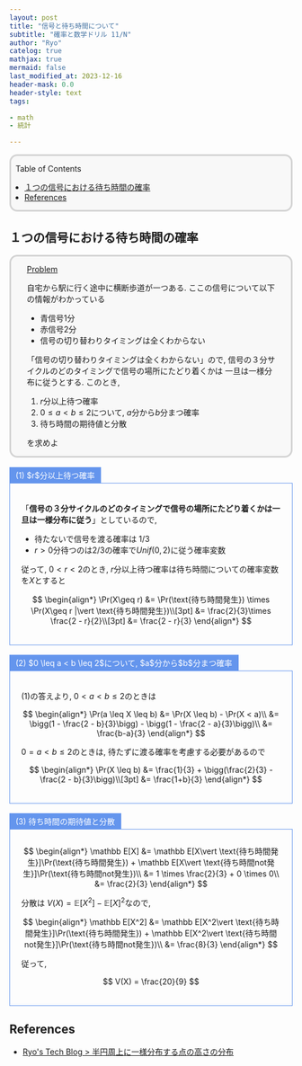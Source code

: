 ```yaml
---
layout: post
title: "信号と待ち時間について"
subtitle: "確率と数学ドリル 11/N"
author: "Ryo"
catelog: true
mathjax: true
mermaid: false
last_modified_at: 2023-12-16
header-mask: 0.0
header-style: text
tags:

- math
- 統計

---
```


<div style='border-radius: 1em; border-style:solid; border-color:#D3D3D3; background-color:#F8F8F8'>

<p class="h4">&nbsp;&nbsp;Table of Contents</p>

<!-- START doctoc generated TOC please keep comment here to allow auto update -->
<!-- DON'T EDIT THIS SECTION, INSTEAD RE-RUN doctoc TO UPDATE -->

- [１つの信号における待ち時間の確率](#%EF%BC%91%E3%81%A4%E3%81%AE%E4%BF%A1%E5%8F%B7%E3%81%AB%E3%81%8A%E3%81%91%E3%82%8B%E5%BE%85%E3%81%A1%E6%99%82%E9%96%93%E3%81%AE%E7%A2%BA%E7%8E%87)
- [References](#references)

<!-- END doctoc generated TOC please keep comment here to allow auto update -->


</div>

## １つの信号における待ち時間の確率

<div style='padding-left: 2em; padding-right: 2em; border-radius: 1em; border-style:solid; border-color:#D3D3D3; background-color:#F8F8F8'>
<p class="h4"><ins>Problem</ins></p>

自宅から駅に行く途中に横断歩道が一つある. ここの信号について以下の情報がわかっている

- 青信号1分
- 赤信号2分
- 信号の切り替わりタイミングは全くわからない

「信号の切り替わりタイミングは全くわからない」ので, 信号の３分サイクルのどのタイミングで信号の場所にたどり着くかは
一旦は一様分布に従うとする. このとき,

1. $r$分以上待つ確率
2. $0 \leq a < b \leq 2$について, $a$分から$b$分まつ確率
3. 待ち時間の期待値と分散

を求めよ

</div>

<br>

<div style="display: inline-block; background: #6495ED;; border: 1px solid #6495ED; padding: 3px 10px;color:#FFFFFF"><span >(1) $r$分以上待つ確率</span>
</div>

<div style="border: 1px solid #6495ED; font-size: 100%; padding: 20px;">

「**信号の３分サイクルのどのタイミングで信号の場所にたどり着くかは一旦は一様分布に従う**」としているので,

- 待たないで信号を渡る確率は $1/3$
- $r > 0$分待つのは$2/3$の確率で$Unif(0, 2)$に従う確率変数

従って, $0 < r < 2$のとき, $r$分以上待つ確率は待ち時間についての確率変数を$X$とすると

$$
\begin{align*}
\Pr(X\geq r) &= \Pr(\text{待ち時間発生}) \times \Pr(X\geq r |\vert \text{待ち時間発生})\\[3pt]
             &= \frac{2}{3}\times \frac{2 - r}{2}\\[3pt]
             &= \frac{2 - r}{3}
\end{align*}
$$

</div>

<br>

<div style="display: inline-block; background: #6495ED;; border: 1px solid #6495ED; padding: 3px 10px;color:#FFFFFF"><span >(2) $0 \leq a < b \leq 2$について, $a$分から$b$分まつ確率</span>
</div>

<div style="border: 1px solid #6495ED; font-size: 100%; padding: 20px;">

(1)の答えより, $0 < a < b \leq 2$のときは

$$
\begin{align*}
\Pr(a \leq X \leq b) &= \Pr(X \leq b) - \Pr(X < a)\\
                     &= \bigg(1 - \frac{2 - b}{3}\bigg) - \bigg(1 - \frac{2 - a}{3}\bigg)\\
                     &= \frac{b-a}{3}
\end{align*}
$$

$0 = a <  b \leq 2$のときは, 待たずに渡る確率を考慮する必要があるので

$$
\begin{align*}
\Pr(X \leq b) &= \frac{1}{3} + \bigg(\frac{2}{3} - \frac{2 - b}{3}\bigg)\\[3pt]
              &= \frac{1+b}{3}
\end{align*}
$$

</div>

<br>

<div style="display: inline-block; background: #6495ED;; border: 1px solid #6495ED; padding: 3px 10px;color:#FFFFFF"><span >(3) 待ち時間の期待値と分散</span>
</div>

<div style="border: 1px solid #6495ED; font-size: 100%; padding: 20px;">

<div class="math display" style="overflow: auto">
$$
\begin{align*}
\mathbb E[X] &= \mathbb E[X\vert \text{待ち時間発生}]\Pr(\text{待ち時間発生}) + \mathbb E[X\vert \text{待ち時間not発生}]\Pr(\text{待ち時間not発生})\\
             &= 1 \times \frac{2}{3} + 0 \times 0\\
             &= \frac{2}{3}
\end{align*}
$$
</div>


分散は $V(X) = \mathbb E[X^2] - \mathbb E[X]^2$なので,

<div class="math display" style="overflow: auto">
$$
\begin{align*}
\mathbb E[X^2] &= \mathbb E[X^2\vert \text{待ち時間発生}]\Pr(\text{待ち時間発生}) + \mathbb E[X^2\vert \text{待ち時間not発生}]\Pr(\text{待ち時間not発生})\\
             &= \frac{8}{3}
\end{align*}
$$
</div>

従って, 

$$
V(X) = \frac{20}{9}
$$

</div>

References
-------------

- [Ryo's Tech Blog > 半円周上に一様分布する点の高さの分布](https://ryonakagami.github.io/2021/02/04/uniform-on-circular-and-height-distribution/)